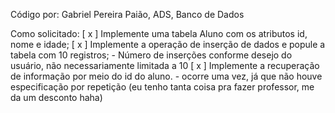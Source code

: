 Código por: Gabriel Pereira Paião, ADS, Banco de Dados

Como solicitado:
[ x ] Implemente uma tabela Aluno com os atributos id, nome e idade;
[ x ] Implemente a operação de inserção de dados e popule a tabela com 10 registros;
    - Número de inserções conforme desejo do usuário, não necessariamente limitada a 10
[ x ] Implemente a recuperação de informação por meio do id do aluno.
    - ocorre uma vez, já que não houve especificação por repetição (eu tenho tanta coisa pra fazer professor, me da um desconto haha)